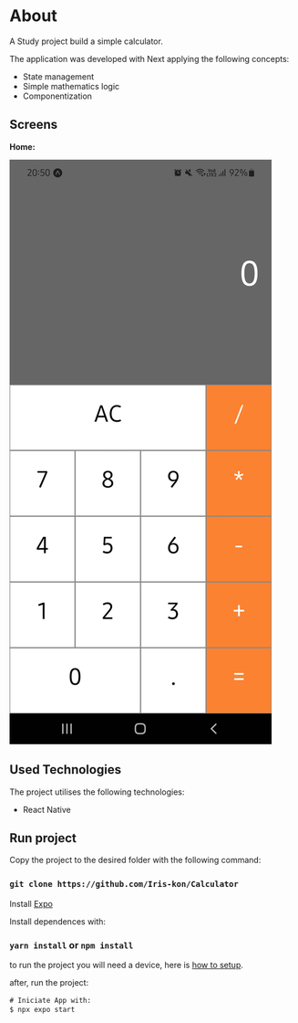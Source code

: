 # About

A Study project build a simple calculator.

The application was developed with Next applying the following concepts:
<ul>
  <li>State management</li>
  <li>Simple mathematics logic</li>
  <li>Componentization</li> 
</ul>

## Screens

<b>Home:</b>

![home](https://github.com/Iris-kon/Calculator/blob/main/assets/design/calculator-home.jpg)

## Used Technologies
The project utilises the following technologies:
<ul>
  <li>React Native</li>
</ul>

## Run project
Copy the project to the desired folder with the following command:

### `git clone https://github.com/Iris-kon/Calculator`

Install [Expo](https://docs.expo.dev/get-started/installation/)

Install dependences with:

### `yarn install` or `npm install`

to run the project you will need a device, here is [how to setup](https://reactnative.dev/docs/running-on-device).

after, run the project:

```
# Iniciate App with:
$ npx expo start
```

